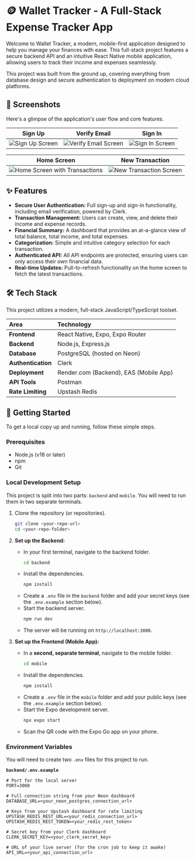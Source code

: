 # 🪙 Wallet Tracker - A Full-Stack Expense Tracker App

Welcome to Wallet Tracker, a modern, mobile-first application designed to help you manage your finances with ease. This full-stack project features a secure backend API and an intuitive React Native mobile application, allowing users to track their income and expenses seamlessly.

This project was built from the ground up, covering everything from database design and secure authentication to deployment on modern cloud platforms.

## 📸 Screenshots

Here's a glimpse of the application's user flow and core features.

| Sign Up | Verify Email | Sign In |
| :---: | :---: | :---: |
| ![Sign Up Screen](<PASTE_SCREENSHOT_URL_HERE>) | ![Verify Email Screen](<PASTE_SCREENSHOT_URL_HERE>) | ![Sign In Screen](<PASTE_SCREENSHOT_URL_HERE>) |

| Home Screen | New Transaction |
| :---: | :---: |
| ![Home Screen with Transactions](<PASTE_SCREENSHOT_URL_HERE>) | ![New Transaction Screen](<PASTE_SCREENSHOT_URL_HERE>) |


## ✨ Features

- **Secure User Authentication:** Full sign-up and sign-in functionality, including email verification, powered by Clerk.
- **Transaction Management:** Users can create, view, and delete their income and expense records.
- **Financial Summary:** A dashboard that provides an at-a-glance view of total balance, total income, and total expenses.
- **Categorization:** Simple and intuitive category selection for each transaction.
- **Authenticated API:** All API endpoints are protected, ensuring users can only access their own financial data.
- **Real-time Updates:** Pull-to-refresh functionality on the home screen to fetch the latest transactions.

## 🛠️ Tech Stack

This project utilizes a modern, full-stack JavaScript/TypeScript toolset.

| Area | Technology |
| :--- | :--- |
| **Frontend** | React Native, Expo, Expo Router |
| **Backend** | Node.js, Express.js |
| **Database** | PostgreSQL (hosted on Neon) |
| **Authentication**| Clerk |
| **Deployment** | Render.com (Backend), EAS (Mobile App) |
| **API Tools** | Postman |
| **Rate Limiting**| Upstash Redis |


## 🚀 Getting Started

To get a local copy up and running, follow these simple steps.

### Prerequisites

- Node.js (v18 or later)
- npm
- Git

### Local Development Setup

This project is split into two parts: `backend` and `mobile`. You will need to run them in two separate terminals.

1.  Clone the repository (or repositories).
    ```sh
    git clone <your-repo-url>
    cd <your-repo-folder>
    ```

2.  **Set up the Backend:**
    - In your first terminal, navigate to the backend folder.
        ```sh
        cd backend
        ```
    - Install the dependencies.
        ```sh
        npm install
        ```
    - Create a `.env` file in the `backend` folder and add your secret keys (see the `.env.example` section below).
    - Start the backend server.
        ```sh
        npm run dev
        ```
    - The server will be running on `http://localhost:3000`.

3.  **Set up the Frontend (Mobile App):**
    - In a **second, separate terminal**, navigate to the mobile folder.
        ```sh
        cd mobile
        ```
    - Install the dependencies.
        ```sh
        npm install
        ```
    - Create a `.env` file in the `mobile` folder and add your public keys (see the `.env.example` section below).
    - Start the Expo development server.
        ```sh
        npx expo start
        ```
    - Scan the QR code with the Expo Go app on your phone.

### Environment Variables

You will need to create two `.env` files for this project to run.

**`backend/.env.example`**
```env
# Port for the local server
PORT=3000

# Full connection string from your Neon dashboard
DATABASE_URL=<your_neon_postgres_connection_url>

# Keys from your Upstash dashboard for rate limiting
UPSTASH_REDIS_REST_URL=<your_redis_connection_url>
UPSTASH_REDIS_REST_TOKEN=<your_redis_rest_token>

# Secret key from your Clerk dashboard
CLERK_SECRET_KEY=<your_clerk_secret_key>

# URL of your live server (for the cron job to keep it awake)
API_URL=<your_api_connection_url>
